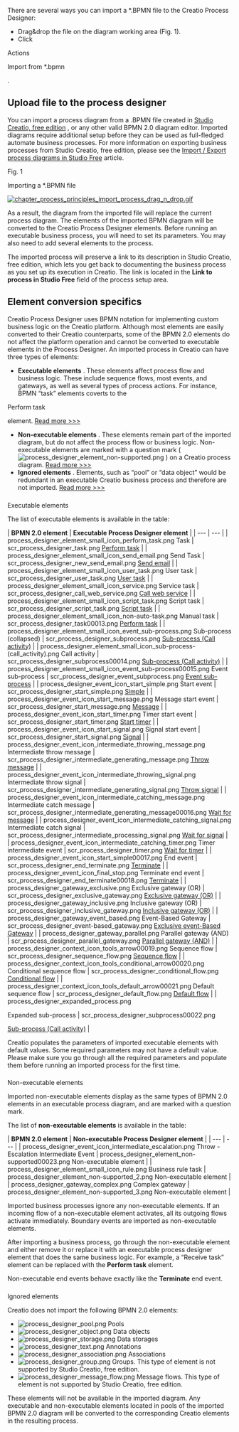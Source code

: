 


 There are several ways you can import a \*.BPMN file to the Creatio Process Designer:
 


* Drag&drop the file on the diagram working area (Fig. 1).
* Click
 
 Actions
 
 >
 
 Import from \*.bpmn
 
 .



 Upload file to the process designer
-------------------------------------



 You can import a process diagram from a .BPMN file created in
 [Studio Creatio, free edition](https://academy.creatio.com/documents/studio-free/user-guide/studio-creatio-free-edition) 
 , or any other valid BPMN 2.0 diagram editor. Imported diagrams require additional setup before they can be used as full-fledged automate business processes. For more information on exporting business processes from Studio Creatio, free edition, please see the
 [Import / Export process diagrams in Studio Free](/docs/8-0/user/bpm_tools/collaborative_business_processes_design_in_studio_creatio/import_and_export/import_/_export) 
 article.
 





 Fig. 1
 

 Importing a \*.BPMN file
 

[![chapter_process_principles_import_process_drag_n_drop.gif](/sites/default/files/documents/docs_en/technic/BPMS/7.16.0/BPMonlineHelp/chapter_process_principles/chapter_process_principles_import_process_drag_n_drop.gif)](/sites/default/files/documents/docs_en/technic/BPMS/7.16.0/BPMonlineHelp/chapter_process_principles/chapter_process_principles_import_process_drag_n_drop.gif)



 As a result, the diagram from the imported file will replace the current process diagram. The elements of the imported BPMN diagram will be converted to the Creatio Process Designer elements. Before running an executable business process, you will need to set its parameters. You may also need to add several elements to the process.
 



 The imported process will preserve a link to its description in Studio Creatio, free edition, which lets you get back to documenting the business process as you set up its execution in Creatio. The link is located in the
 **Link to process in Studio Free** 
 field of the process setup area.
 




 Element conversion specifics
-------------------------------



 Creatio Process Designer uses BPMN notation for implementing custom business logic on the Creatio platform. Although most elements are easily converted to their Creatio counterparts, some of the BPMN 2.0 elements do not affect the platform operation and cannot be converted to executable elements in the Process Designer. An imported process in Creatio can have three types of elements:
 


* **Executable elements** 
 . These elements affect process flow and business logic. These include sequence flows, most events, and gateways, as well as several types of process actions. For instance, BPMN “task” elements coverts to the
 
 Perform task
 
 element.
 [Read more >>>](#HT_chapter_process_creation_designer_converting_elements_supported)
* **Non-executable elements** 
 . These elements remain part of the imported diagram, but do not affect the process flow or business logic. Non-executable elements are marked with a question mark (
 ![process_designer_element_non-supported.png](/sites/default/files/documents/docs_en/technic/BPMS/7.16.0/BPMonlineHelp/chapter_process_principles/process_designer_element_non-supported.png)
 ) on a Creatio process diagram.
 [Read more >>>](#HT_chapter_process_creation_designer_converting_elements_unsupported)
* **Ignored elements** 
 . Elements, such as “pool” or “data object” would be redundant in an executable Creatio business process and therefore are not imported.
 [Read more >>>](#HT_chapter_process_creation_designer_converting_elements_ignored)


### 


 Executable elements



 The list of executable elements is available in the table:
 





| 
**BPMN 2.0 element** 
 | 
**Executable Process Designer element** 
 |
| --- | --- |
| 
process_designer_element_small_icon_perform_task.png
 Task
  | 
scr_process_designer_task.png
[Perform task](/docs/7-17/user/bpm_tools/process_elements_reference/user_actions/perform_task/task_process_element) 
 |
| 
process_designer_element_small_icon_send_email.png
 Send Task
  | 
scr_process_designer_new_send_email.png
[Send email](/docs/7-17/user/bpm_tools/process_elements_reference/user_actions/send_email/send_email_process_element) 
 |
| 
process_designer_element_small_icon_user_task.png
 User task
  | 
scr_process_designer_user_task.png
[User task](/docs/node/1678/%26#9;) 
 |
| 
process_designer_element_small_icon_service.png
 Service task
  | 
scr_process_designer_call_web_service.png
[Call web service](/docs/node/1673/%26#9;) 
 |
| 
process_designer_element_small_icon_script_task.png
 Script task
  | 
scr_process_designer_script_task.png
[Script task](/docs/node/1676/%26#9;) 
 |
| 
process_designer_element_small_icon_non-auto-task.png
 Manual task
  | 
scr_process_designer_task00013.png
[Perform task](/docs/7-17/user/bpm_tools/process_elements_reference/user_actions/perform_task/task_process_element	) 
 |
| 
process_designer_element_small_icon_event_sub-process.png
 Sub-process (collapsed)
  | 
scr_process_designer_subprocess.png
[Sub-process (Call activity)](/docs/node/1703/%26#9;) 
 |
| 
process_designer_element_small_icon_sub-process-(call_activity).png
 Call activity
  | 
scr_process_designer_subprocess00014.png
[Sub-process (Call activity)](/docs/node/1703/%26#9;) 
 |
| 
process_designer_element_small_icon_event_sub-process00015.png
 Event sub-process
  | 
scr_process_designer_event_subprocess.png
[Event sub-process](/docs/node/1704/%26#9;) 
 |
| 
process_designer_event_icon_start_simple.png
 Start event
  | 
scr_process_designer_start_simple.png
[Simple](/docs/node/1679/%26#9;) 
 |
| 
process_designer_event_icon_start_message.png
 Message start event
  | 
scr_process_designer_start_message.png
[Message](/docs/8-0/user/bpm_tools/process_elements_reference/events/message/message_start_event_process_element) 
 |
| 
process_designer_event_icon_start_timer.png
 Timer start event
  | 
scr_process_designer_start_timer.png
[Start timer](/docs/node/1682/%26#9;) 
 |
| 
process_designer_event_icon_start_signal.png
 Signal start event
  | 
scr_process_designer_start_signal.png
[Signal](/docs/node/1680/%26#9;) 
 |
| 
process_designer_event_icon_intermediate_throwing_message.png
 Intermediate throw message
  | 
scr_process_designer_intermediate_generating_message.png
[Throw message](/docs/node/1684/%26#9;) 
 |
| 
process_designer_event_icon_intermediate_throwing_signal.png
 Intermediate throw signal
  | 
scr_process_designer_intermediate_generating_signal.png
[Throw signal](/docs/node/1683/%26#9;) 
 |
| 
process_designer_event_icon_intermediate_catching_message.png
 Intermediate catch message
  | 
scr_process_designer_intermediate_generating_message00016.png
[Wait for message](/docs/node/1686/%26#9;) 
 |
| 
process_designer_event_icon_intermediate_catching_signal.png
 Intermediate catch signal
  | 
scr_process_designer_intermediate_processing_signal.png
[Wait for signal](/docs/node/1685/%26#9;) 
 |
| 
process_designer_event_icon_intermediate_catching_timer.png
 Timer intermediate event
  | 
scr_process_designer_timer.png
[Wait for timer](/docs/node/1688/%26#9;) 
 |
| 
process_designer_event_icon_start_simple00017.png
 End event
  | 
scr_process_designer_end_terminate.png
[Terminate](/docs/node/1689/%26#9;) 
 |
| 
process_designer_event_icon_final_stop.png
 Terminate end event
  | 
scr_process_designer_end_terminate00018.png
[Terminate](/docs/node/1689/%26#9;) 
 |
| 
process_designer_gateway_exclusive.png
 Exclusive gateway (OR)
  | 
scr_process_designer_exclusive_gateway.png
[Exclusive gateway (OR)](/docs/node/1699/%26#9;) 
 |
| 
process_designer_gateway_inclusive.png
 Inclusive gateway (OR)
  | 
scr_process_designer_inclusive_gateway.png
[Inclusive gateway (OR)](/docs/node/1700/%26#9;) 
 |
| 
process_designer_gateway_event_based.png
 Event-Based Gateway
  | 
scr_process_designer_event-based_gateway.png
[Exclusive event-Based Gateway](/docs/node/1702/%26#9;) 
 |
| 
process_designer_gateway_parallel.png
 Parallel gateway (AND)
  | 
scr_process_designer_parallel_gateway.png
[Parallel gateway (AND)](/docs/node/1701/%26#9;) 
 |
| 
process_designer_context_icon_tools_arrow00019.png
 Sequence flow
  | 
scr_process_designer_sequence_flow.png
[Sequence flow](/docs/node/1705/%26#9;) 
 |
| 
process_designer_context_icon_tools_conditional_arrow00020.png
 Conditional sequence flow
  | 
scr_process_designer_conditional_flow.png
[Conditional flow](/docs/node/1705/%26#9;) 
 |
| 
process_designer_context_icon_tools_default_arrow00021.png
 Default sequence flow
  | 
scr_process_designer_default_flow.png
[Default flow](/docs/node/1705/%26#9;) 
 |
| 
process_designer_expanded_process.png


 Expanded sub-process
  | 
scr_process_designer_subprocess00022.png


[Sub-process (Call activity)](/docs/node/1703/%26#9;) 
 |








 Creatio populates the parameters of imported executable elements with default values. Some required parameters may not have a default value. Please make sure you go through all the required parameters and populate them before running an imported process for the first time.
 


### 


 Non-executable elements



 Imported non-executable elements display as the same types of BPMN 2.0 elements in an executable process diagram, and are marked with a question mark.
 



 The list of
 **non-executable elements** 
 is available in the table:
 





| 
**BPMN 2.0 element** 
 | 
**Non-executable Process Designer element** 
 |
| --- | --- |
| 
process_designer_event_icon_intermediate_escalation.png
 Throw - Escalation Intermediate Event
  | 
process_designer_element_non-supported00023.png
 Non-executable element
  |
| 
process_designer_element_small_icon_rule.png
 Business rule task
  | 
process_designer_element_non-supported_2.png
 Non-executable element
  |
| 
process_designer_gateway_complex.png
 Complex gateway
  | 
process_designer_element_non-supported_3.png
 Non-executable element
  |








 Imported business processes ignore any non-executable elements. If an incoming flow of a non-executable element activates, all its outgoing flows activate immediately. Boundary events are imported as non-executable elements.
 



 After importing a business process, go through the non-executable element and either remove it or replace it with an executable process designer element that does the same business logic. For example, a “Receive task” element can be replaced with the
 **Perform task** 
 element.
 



 Non-executable end events behave exactly like the
 **Terminate** 
 end event.
 


### 


 Ignored elements



 Creatio does not import the following BPMN 2.0 elements:
 


* ![process_designer_pool.png](/sites/default/files/documents/docs_en/technic/BPMS/7.16.0/BPMonlineHelp/chapter_process_principles/process_designer_pool.png)
 Pools
* ![process_designer_object.png](/sites/default/files/documents/docs_en/technic/BPMS/7.16.0/BPMonlineHelp/chapter_process_principles/process_designer_object.png)
 Data objects
* ![process_designer_storage.png](/sites/default/files/documents/docs_en/technic/BPMS/7.16.0/BPMonlineHelp/chapter_process_principles/process_designer_storage.png)
 Data storages
* ![process_designer_text.png](/sites/default/files/documents/docs_en/technic/BPMS/7.16.0/BPMonlineHelp/chapter_process_principles/process_designer_text.png)
 Annotations
* ![process_designer_association.png](/sites/default/files/documents/docs_en/technic/BPMS/7.16.0/BPMonlineHelp/chapter_process_principles/process_designer_association.png)
 Associations
* ![process_designer_group.png](/sites/default/files/documents/docs_en/technic/BPMS/7.16.0/BPMonlineHelp/chapter_process_principles/process_designer_group.png)
 Groups. This type of element is not supported by Studio Creatio, free edition.
* ![process_designer_message_flow.png](/sites/default/files/documents/docs_en/technic/BPMS/7.16.0/BPMonlineHelp/chapter_process_principles/process_designer_message_flow.png)
 Message flows. This type of element is not supported by Studio Creatio, free edition.



 These elements will not be available in the imported diagram. Any executable and non-executable elements located in pools of the imported BPMN 2.0 diagram will be converted to the corresponding Creatio elements in the resulting process.
 








